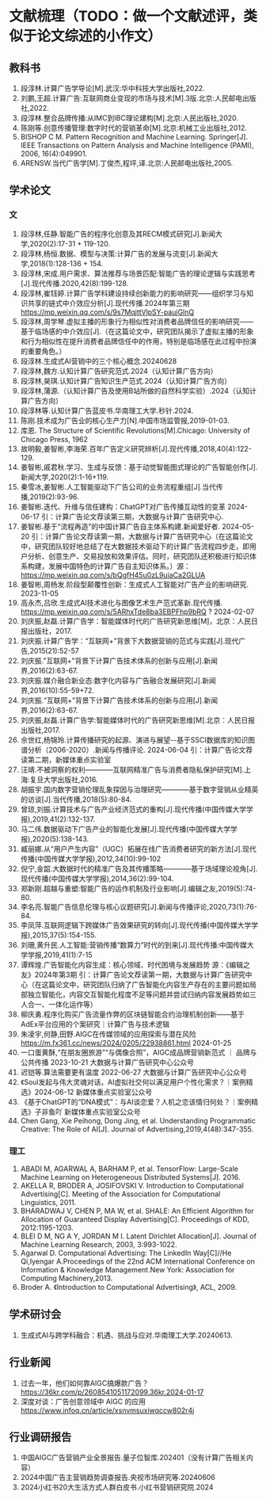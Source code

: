 # 文献梳理（TODO：做一个文献述评，类似于论文综述的小作文）
## 教科书
1. 段淳林.计算广告学导论[M].武汉:华中科技大学出版社,2022.
2. 刘鹏,王超.计算广告:互联网商业变现的市场与技术[M].3版.北京:人民邮电出版社,2022.
3. 段淳林.整合品牌传播:从IMC到IBC理论建构[M].北京:人民出版社,2020.
4. 陈刚等.创意传播管理:数字时代的营销革命[M].北京:机械工业出版社,2012.
5. BISHOP C M. Pattern Recognition and Machine Learning. Springer[J]. IEEE Transactions on Pattern Analysis and Machine Intelligence (PAMI), 2006, 16(4):049901.
6. ARENSW.当代广告学[M].丁俊杰,程坪,译.北京:人民邮电出版社,2005.

## 学术论文
### 文
1. 段淳林,任静.智能广告的程序化创意及其RECM模式研究[J].新闻大学,2020(2):17-31 + 119-120.
2. 段淳林,杨恒.数据、模型与决策:计算广告的发展与流变[J].新闻大学,2018(1):128-136 + 154.
3. 段淳林,宋成.用户需求、算法推荐与场景匹配:智能广告的理论逻辑与实践思考[J].现代传播.2020,42(8):199-128.
4. 段淳林,崔钰婷.计算广告学科建设持续创新能力的影响研究——组织学习与知识共享的链式中介效应分析[J].现代传播.2024年第三期 https://mp.weixin.qq.com/s/9s7MqjttVlpSY-paujGlnQ
5. 段淳林,周学琴.虚拟主播的形象行为相似性对消费者品牌信任的影响研究——基于临场感的中介效应[J].（在这篇论文中，研究团队揭示了虚拟主播的形象和行为相似性在提升消费者品牌信任中的作用，特别是临场感在此过程中扮演的重要角色。）
6. 段淳林.生成式AI营销中的三个核心概念.20240628
7. 段淳林,魏方.认知计算广告研究范式.2024（认知计算广告方向）
8. 段淳林,昊琪.认知计算广告知识生产范式.2024（认知计算广告方向）
9. 段淳林,蒲源.（认知计算广告及使用B站所做的自然科学实验）.2024（认知计算广告方向）
10. 段淳林等.认知计算广告蓝皮书.华南理工大学.秒针.2024.
11. 陈刚.技术成为广告业的核心生产力[N].中国市场监管报,2019-01-03.
12. 库恩. The Structure of Scientific Revolutions[M].Chicago: University of Chicago Press, 1962
13. 故明毅,姜智彬,李海荣.百年广告定义研究辨析[J].现代传播,2018,40(4):122-129.
14. 姜智彬,戚君秋.学习、生成与反馈：基于动觉智能图式理论的广告智能创作[J].新闻大学,2020(2):1-16+119.
15. 秦雪冰,姜智彬.人工智能驱动下广告公司的业务流程重组[J].当代传播,2019(2):93-96.
16. 姜智彬.迭代、升维与信任建构：ChatGPT对广告传播互动性的变革 2024-06-17 引：计算广告论文荐读第三期，大数据与计算广告研究中心.
17. 姜智彬.基于“流程再造”的中国计算广告自主体系构建.新闻爱好者. 2024-05-20 引：计算广告论文荐读第一期，大数据与计算广告研究中心（在这篇论文中，研究团队较好地总结了在大数据技术驱动下的计算广告流程四步走，即用户分析、创意生产、交易投放和效果评估。同时，研究团队还积极进行知识体系构建，发展中国特色的计算广告自主知识体系。）源：https://mp.weixin.qq.com/s/bQgfH45u0zL9uiaCa2GLUA
18. 姜智彬,周杨发.阶段型颠覆性创新：生成式人工智能对广告产业的影响研究. 2023-11-05
19. 高永杰,吕欣.生成式AI技术进化与图像艺术生产范式革新.现代传播. https://mp.weixin.qq.com/s/5ARhxTde8ba3EBPFhp9bRQ ? 2024-02-07
20. 刘庆振,赵磊.计算广告学：智能媒体时代的广告研究新思维[M]，北京：人民日报出版社，2017.
21. 刘庆振.计算广告学：“互联网+”背景下大数据营销的范式与实践[J].现代广告,2015(21):52-57
22. 刘庆振."互联网+"背景下计算广告技术体系的创新与应用[J].新闻界,2016(2):63-67.
23. 刘庆振.媒介融合新业态:数字化内容与广告融合发展研究[J].新闻界,2016(10):55-59+72.
24. 刘庆振.“互联网+”背景下计算广告技术体系的创新与应用[J].新闻界,2016(2):63-67.
25. 刘庆振,赵磊.计算广告学:智能媒体时代的广告研究新思维[M].北京：人民日报出版社,2017.
26. 佘世红,杨锦玲.计算传播研究的起源、演进与展望--基于SSCI数据库的知识图谱分析（2006-2020）.新闻与传播评论. 2024-06-04 引：计算广告论文荐读第二期，新媒体重点实验室
27. 汪靖.不被洞察的权利————互联网精准广告与消费者隐私保护研究[M].上海:复旦大学出版社,2016.
28. 胡振宇.国内数字营销伦理乱象探因与治理研究————基于数字营销从业精英的访谈[J].当代传播,2018(5):80-84.
29. 曾琼,刘振.计算技术与广告产业经济范式的重构[J].现代传播(中国传媒大学学报),2019,41(2):132-137.
30. 马二伟.数据驱动下广告产业的智能化发展[J].现代传播(中国传媒大学学报),2020(5):138-143.
31. 臧丽娜.从“用户产生内容”（UGC）拓展在线广告消费者研究的新方法[J].现代传播(中国传媒大学学报),2012,34(10):99-102
32. 倪宁,金韶.大数据时代的精准广告及其传播策略————基于场域理论视角[J].现代传播(中国传媒大学学报),2014,36(2):99-104.
33. 郑新刚.超越与重塑:智能广告的运作机制及行业影响[J].编辑之友,2019(5):74-80.
34. 李名亮.智能广告信息伦理与核心议题研究[J].新闻与传播评论,2020,73(1):76-84.
35. 李凤萍.互联网逻辑下跨媒体广告效果研究的转向[J].现代传播(中国传媒大学学报),2015,37(5):154-155.
36. 刘珊,黄升民.人工智能:营销传播“数算力”时代的到来[J].现代传播:中国传媒大学学报,2019,41(1):7-15
37. 谭辉煌.广告智能化内容生成：核心领域、时代困境与发展趋势 源：《编辑之友》2024年第3期 引：计算广告论文荐读第一期，大数据与计算广告研究中心（在这篇论文中，研究团队归纳了广告智能化内容生产存在的主要问题如局部独立智能化，内容交互智能化程度不足等问题并尝试归纳内容发展趋势如三人合一、一体化运作等）
38. 柳庆勇.程序化购买广告流量作弊的区块链智能合约治理机制创新——基于AdEx平台应用的个案研究｜计算广告与技术逻辑
39. 朱凌宇,何静,田野.AIGC在传媒领域的应用探索与潜在风险 https://m.fx361.cc/news/2024/0205/22938861.html 2024-01-25
40. 一口蛋黄酥,“在朋友圈旅游”“与偶像合照”，AIGC成品牌营销新范式 ｜ 品牌与公共传播 2023-10-21 大数据与计算广告研究中心公众号
41. 迟铠等.算法需要更有温度 2022-06-27 大数据与计算广告研究中心公众号
42. 《Soul发起与伟大灵魂对话，AI虚拟社交何以满足用户个性化需求？｜案例精选》2024-06-12 新媒体重点实验室公众号
43. 《基于ChatGPT的“DNA模式”：与AI谈恋爱？人机之恋该情归何处？｜案例精选》子非鱼吖 新媒体重点实验室公众号
44. Chen Gang, Xie Peihong, Dong Jing, et al. Understanding Programmatic Creative: The Role of AI[J]. Journal of Advertising,2019,4(48):347-355.

### 理工
1. ABADI M, AGARWAL A, BARHAM P, et al. TensorFlow: Large-Scale Machine Learning on Heterogeneous Distributed Systems[J]. 2016.
2. AKELLA R, BRODER A, JOSIFOVSKI V. Introduction to Computational Advertising[C]. Meeting of the Association for Computational Linguistics, 2011.
3. BHARADWAJ V, CHEN P, MA W, et al. SHALE: An Efficient Algorithm for Allocation of Guaranteed Display Advertising[C]. Proceedings of KDD, 2012:1195-1203.
4. BLEI D M, NG A Y, JORDAN M I. Latent Dirichlet Allocation[J]. Journal of Machine Learning Research, 2003, 3:993-1022.
5. Agarwal D. Computational Advertising: The LinkedIn Way[C]//He Qi,Iyengar A.Proceedings of the 22nd ACM International Conference on Information & Knowledge Management.New York: Association for Computing Machinery,2013.
6. Broder A. 《Introduction to Computational Advertising》, ACL, 2009.

## 学术研讨会
1. 生成式AI与跨学科融合：机遇、挑战与应对.华南理工大学.20240613.

## 行业新闻
1. 过去一年，他们如何靠AIGC搞爆款广告？ https://36kr.com/p/2608541051172099.36kr.2024-01-17
2. 深度对谈：广告创意领域中 AIGC 的应用 https://www.infoq.cn/article/xsnvmsuxiwqccw802r4j

## 行业调研报告
1. 中国AIGC广告营销产业全景报告.量子位智库.202401（没有计算广告相关内容）
2. 2024中国广告主营销趋势调查报告.央视市场研究等.20240606
3. 2024小红书20大生活方式人群白皮书.小红书营销研究院.2024